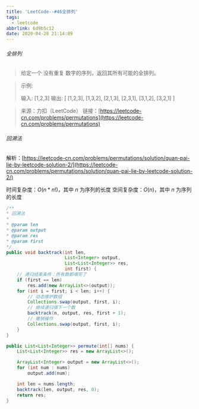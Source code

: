 ```yaml
---
title: 'LeetCode--#46全排列'
tags:
  - leetcode
abbrlink: 6d9b5c12
date: 2020-04-28 21:14:09
---
```


###### 全排列

> 给定一个 没有重复 数字的序列，返回其所有可能的全排列。

> 示例:
>
> 输入: [1,2,3]
> 输出:
> [
> [1,2,3],
> [1,3,2],
> [2,1,3],
> [2,3,1],
> [3,1,2],
> [3,2,1]
> ]

> 来源：力扣（LeetCode）
> 链接：[https://leetcode-cn.com/problems/permutations](https://leetcode-cn.com/problems/permutations)

<!--more-->

###### 回溯法

解析：[https://leetcode-cn.com/problems/permutations/solution/quan-pai-lie-by-leetcode-solution-2/](https://leetcode-cn.com/problems/permutations/solution/quan-pai-lie-by-leetcode-solution-2/)

时间复杂度：$O(n*n!)$，其中 *n* 为序列的长度
空间复杂度：$O(n)$，其中 *n* 为序列的长度

```java
/**
* 回溯法
*
* @param len
* @param output
* @param res
* @param first
*/
public void backtrack(int len,
                      List<Integer> output,
                      List<List<Integer>> res,
                      int first) {
    // 递归结束条件：所有数都填完了
    if (first == len)
        res.add(new ArrayList<>(output));
    for (int i = first; i < len; i++) {
        // 动态维护数组
        Collections.swap(output, first, i);
        // 继续递归填下一个数
        backtrack(n, output, res, first + 1);
        // 撤销操作
        Collections.swap(output, first, i);
    }
}

public List<List<Integer>> permute(int[] nums) {
    List<List<Integer>> res = new ArrayList<>();

    ArrayList<Integer> output = new ArrayList<>();
    for (int num : nums)
        output.add(num);

    int len = nums.length;
    backtrack(len, output, res, 0);
    return res;
}
```
